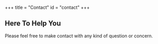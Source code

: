 +++
title = "Contact"
id = "contact"
+++

## Here To Help You

Please feel free to make contact with any kind of question or concern.

